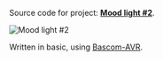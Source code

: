 Source code for project: **[Mood light #2](https://www.uctrl.net/p/76)**.

![Mood light #2](https://images.uctrl.net/sized/width/md/64/5/564-width-md.jpeg)

Written in basic, using [Bascom-AVR](http://www.mcselec.com/).
